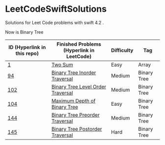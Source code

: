 # LeetCodeSwiftSolutions

Solutions for Leet Code problems with swift 4.2 .

Now is Binary Tree

| ID (Hyperlink in this repo)                        | Finished Problems (Hyperlink in LeetCode)                    | Difficulty | Tag         |
| -------------------------------------------------- | ------------------------------------------------------------ | ---------- | ----------- |
| [1](1-two-sum.playground/Contents.swift)           | [Two Sum](https://leetcode.com/problems/two-sum/)            | Easy       | Array       |
| [94](94-Binary-Tree-Inorder-Traversal.swift)       | [Binary Tree Inorder Traversal](https://leetcode.com/problems/binary-tree-inorder-traversal/) | Medium     | Binary Tree |
| [102](102-Binary-Tree-Level-Order-Traversal.swift) | [Binary Tree Level Order Traversal](https://leetcode.com/problems/binary-tree-level-order-traversal/) | Medium     | Binary Tree |
| [104](104-Maximum-Depth-of-Binary-Tree.swift)      | [Maximum Depth of Binary Tree](https://leetcode.com/problems/maximum-depth-of-binary-tree/) | Easy       | Binary Tree |
| [144](144-Binary-Tree-Preorder-Traversal.swift)    | [Binary Tree Preorder Traversal](https://leetcode.com/problems/binary-tree-preorder-traversal/) | Medium     | Binary Tree |
| [145](145-Binary-Tree-Postorder-Traversal.swift)   | [Binary Tree Postorder Traversal](https://leetcode.com/problems/binary-tree-postorder-traversal/) | Hard       | Binary Tree |

